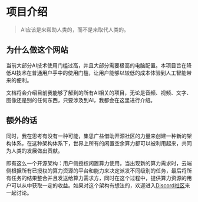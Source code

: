 # 项目介绍

> AI应该是来帮助人类的，而不是来取代人类的。

## 为什么做这个网站

当前大部分AI技术使用门槛过高，并且大部分需要极高的电脑配置。本项目旨在降低AI技术在普通用户手中的使用门槛，让用户能够以较低的成本体验到人工智能带来的便利。

文档将会介绍目前我能够了解到的所有AI相关的项目，无论是音频、视频、文字、图像还是别的任何东西，只要涉及到AI，我都会在这里进行介绍。

## 额外的话

同时，我在思考有没有一种可能，集思广益借助开源社区的力量来创建一种新的架构体系，在这种架构体系下，世界上所有的闲置空余算力都可以被利用起来，共同为人类的发展做出贡献。

即有这么一个开源架构：用户侧授权闲置算力使用，当出现新的算力需求时，云端侧根据所有已授权的算力资源的平台和能力来决定派发不同级别的任务，最后将所有任务的结果整合并且发送给算力需求方，同时在这个过程中，提供算力资源的用户可以从中获取一定的收益。如果对这个架构有想法的，欢迎进入[Discord社区](https://discord.gg/zCD35xVsV2)来一起讨论。